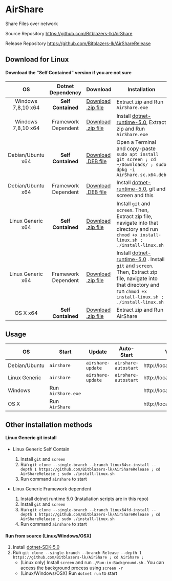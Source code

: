 # AirShare

Share Files over network

Source Repository https://github.com/Bitblazers-lk/AirShare

Release Repository https://github.com/Bitblazers-lk/AirShareRelease

## Download for Linux

#### Download the "Self Contained" version if you are not sure

|         OS         |  Dotnet Dependency  | Download                                                                                             | Installation                                                                                                                                                                                                    |
| :----------------: | :-----------------: | :--------------------------------------------------------------------------------------------------- | --------------------------------------------------------------------------------------------------------------------------------------------------------------------------------------------------------------- |
| Windows 7,8,10 x64 | **Self Contained**  | [Download .zip file](https://github.com/Bitblazers-lk/AirShareRelease/archive/windows64fd.zip)       | Extract zip and Run `AirShare.exe`                                                                                                                                                                              |
| Windows 7,8,10 x64 | Framework Dependent | [Download .zip file](https://github.com/Bitblazers-lk/AirShareRelease/archive/windows64sc.zip)       | Install [dotnet-runtime-5.0](https://dotnet.microsoft.com/download), Extract zip and Run `AirShare.exe`                                                                                                         |
| Debian/Ubuntu x64  | **Self Contained**  | [Download .DEB file](https://github.com/Bitblazers-lk/AirShareRelease/raw/main/AirShare.sc.x64.deb)  | Open a Terminal and copy-paste `sudo apt install git screen ; cd ~/Downloads/ ; sudo dpkg -i AirShare.sc.x64.deb`                                                                                               |
| Debian/Ubuntu x64  | Framework Dependent | [Download .DEB file](https://github.com/Bitblazers-lk/AirShareRelease/raw/main/AirShare.fd.x64.deb)  | Install [dotnet-runtime-5.0](https://dotnet.microsoft.com/download), git and screen and this                                                                                                                    |
| Linux Generic x64  | **Self Contained**  | [Download .zip file](https://github.com/Bitblazers-lk/AirShareRelease/archive/linux64cs-install.zip) | Install `git` and `screen`. Then, Extract zip file, navigate into that directory and run `chmod +x install-linux.sh ; ./install-linux.sh`                                                                       |
| Linux Generic x64  | Framework Dependent | [Download .zip file](https://github.com/Bitblazers-lk/AirShareRelease/archive/linux64fd-install.zip) | Install [dotnet-runtime-5.0](https://dotnet.microsoft.com/download) . Install `git` and `screen`. Then, Extract zip file, navigate into that directory and run `chmod +x install-linux.sh ; ./install-linux.sh` |
|      OS X x64      | **Self Contained**  | [Download .zip file](https://github.com/Bitblazers-lk/AirShareRelease/archive/osx64-sc.zip)          | Extract zip and Run AirShare                                                                                                                                                                                    |

## Usage

| OS            | Start              | Update            | Auto-Start           | Visit                  |
| ------------- | ------------------ | ----------------- | -------------------- | ---------------------- |
| Debian/Ubuntu | `airshare`         | `airshare-update` | `airshare-autostart` | http://localhost:36120 |
| Linux Generic | `airshare`         | `airshare-update` | `airshare-autostart` | http://localhost:36120 |
| Windows       | Run `AirShare.exe` |                   |                      | http://localhost:36120 |
| OS X          | Run `AirShare`     |                   |                      | http://localhost:36120 |

## Other installation methods

#### Linux Generic git install

- Linux Generic Self Contain

  1.  Install `git` and `screen`
  1.  Run `git clone --single-branch --branch linux64sc-install --depth 1 https://github.com/Bitblazers-lk/AirShareRelease ; cd AirShareRelease ; sudo ./install-linux.sh `
  1.  Run command `airshare` to start

- Linux Generic Framework dependent
  1. Install dotnet runtime 5.0 (Installation scripts are in this repo)
  1. Install `git` and `screen`
  1. Run `git clone --single-branch --branch linux64fd-install --depth 1 https://github.com/Bitblazers-lk/AirShareRelease ; cd AirShareRelease ; sudo ./install-linux.sh `
  1. Run command `airshare` to start

#### Run from source (Linux/Windows/OSX)

1.  Install [dotnet-SDK-5.0](https://dotnet.microsoft.com/download)
1.  Run `git clone --single-branch --branch Release --depth 1 https://github.com/Bitblazers-lk/AirShare ; cd AirShare ; `
    - (Linux only) Install `screen` and run `./Run-in-Background.sh` . You can access the background process using `screen -r`
    - (Linux/Windows/OSX) Run `dotnet run` to start
